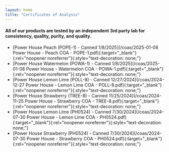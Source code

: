 ```yaml
---
layout: home
title: "Certificates of Analysis"
---
```



#### All of our products are tested by an independent 3rd party lab for consistency, quality, purity, and quality.

*   [Power House Peach (POPE-1) - Canned 1/8/2025](/coas/2025-01-08 Power House - Peach COA - POPE-1.pdf){:target="_blank"}{:rel="noopener noreferrer"}{:style="text-decoration: none;"}
*   [Power House Watermelon (POWA-1) - Canned 1/8/2025](/coas/2025-01-08 Power House - Watermelon COA - POWA-1.pdf){:target="_blank"}{:rel="noopener noreferrer"}{:style="text-decoration: none;"}
*   [Power House Lemon Lime (POLL-8) - Canned 12/27/2024](/coas/2024-12-27 Power House - Lemon Lime COA - POLL-8.pdf){:target="_blank"}{:rel="noopener noreferrer"}{:style="text-decoration: none;"}
*   [Power House Strawberry (TREE-8) - Canned 11/25/2024](/coas/2024-11-25 Power House - Strawberry COA - TREE-8.pdf){:target="_blank"}{:rel="noopener noreferrer"}{:style="text-decoration: none;"}
*   [Power House Lemon Lime (PH0524) - Canned 7/30/2024](/coas/2024-07-30 Power House - Lemon Lime COA - PH0524.pdf){:target="_blank"}{:rel="noopener noreferrer"}{:style="text-decoration: none;"}
*   [Power House Strawberry (PH0524) - Canned 7/30/2024](/coas/2024-07-30 Power House - Strawberry COA - PH0524.pdf){:target="_blank"}{:rel="noopener noreferrer"}{:style="text-decoration: none;"}




